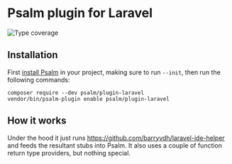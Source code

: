 # Psalm plugin for Laravel

![Type coverage](https://shepherd.dev/github/psalm/laravel-psalm-plugin/coverage.svg)

## Installation

First [install Psalm](https://psalm.dev/quickstart) in your project, making sure to run `--init`, then run the following commands:

```
composer require --dev psalm/plugin-laravel
vendor/bin/psalm-plugin enable psalm/plugin-laravel
```

## How it works

Under the hood it just runs https://github.com/barryvdh/laravel-ide-helper and feeds the resultant stubs into Psalm. It also uses a couple of function return type providers, but nothing special.

